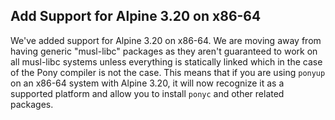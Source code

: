 ## Add Support for Alpine 3.20 on x86-64

We've added support for Alpine 3.20 on x86-64. We are moving away from having generic "musl-libc" packages as they aren't guaranteed to work on all musl-libc systems unless everything is statically linked which in the case of the Pony compiler is not the case. This means that if you are using `ponyup` on an x86-64 system with Alpine 3.20, it will now recognize it as a supported platform and allow you to install `ponyc` and other related packages.
